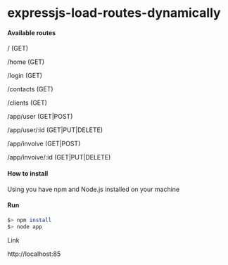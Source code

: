 expressjs-load-routes-dynamically
=================================

#### Available routes

/ (GET)

/home (GET)

/login (GET)

/contacts (GET)

/clients (GET)


/app/user (GET|POST)

/app/user/:id (GET|PUT|DELETE)


/app/invoive (GET|POST)

/app/invoive/:id (GET|PUT|DELETE)


#### How to install

Using you have npm and Node.js installed on your  machine

#### Run
```bash
$> npm install
$> node app
```

Link

http://localhost:85
